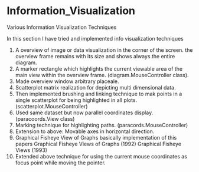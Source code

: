 # Information_Visualization
Various Information Visualization Techniques

In this section I have tried and implemented info visualization techniques

1. A overview of image or data visualization in the corner of the screen.
the overview frame remains with its size and shows always the entire diagram.
2. A marker rectangle which highlights the current viewable area of the main view within
the overview frame. (diagram.MouseController class).
3. Made overview window arbitrary placeale.
4. Scatterplot matrix realization for depicting multi dimensional data.
5. Then implemented brushing and linking technique to mak points in a 
single scatterplot for being highlighted in all plots. 
(scatterplot.MouseController)
6. Used same dataset but now parallel coordinates display.
(paracoords.View class)
7. Marking technique for highlighting paths.
(paracords.MouseController)
8. Extension to above: Movable axes in horizontal direction.
9. Graphical Fisheye View of Graphs
basically implementation of this papers
Graphical Fisheye Views of Graphs (1992)
Graphical Fisheye Views (1993)
10. Extended above technique for using the current mouse coordinates as focus point
while moving the pointer.


